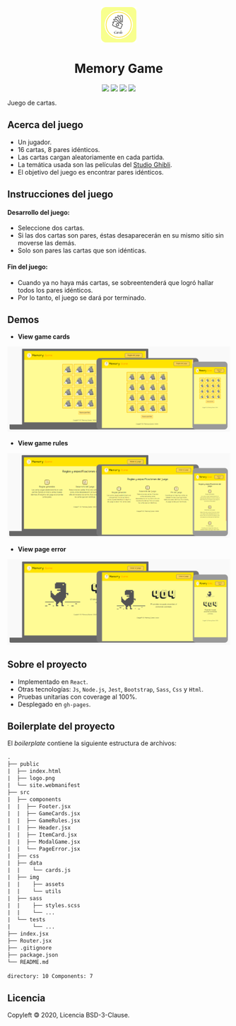 <p align="center"><a href="public/logo.png"><img src="./public/logo.png" width=80px></a></p>
<h1 align="center">Memory Game</h1>
<p align="center">
<img src="https://img.shields.io/badge/build-passing-brightgreen">
<img src="https://img.shields.io/badge/license-BSD--3--Clause-orange">
<img src="https://img.shields.io/badge/npm-v6.14.5-9cf">
<img src="https://img.shields.io/badge/coverage-100%25-brightgreen">
</p>

Juego de cartas.

## Acerca del juego

- Un jugador.
- 16 cartas, 8 pares idénticos.
- Las cartas cargan aleatoriamente en cada partida. 
- La temática usada son las películas del [Studio Ghibli](https://es.wikipedia.org/wiki/Studio_Ghibli).
- El objetivo del juego es encontrar pares idénticos.

## Instrucciones del juego

#### Desarrollo del juego:
- Seleccione dos cartas. 
- Si las dos cartas son pares, éstas desaparecerán en su mismo sitio sin moverse las demás. 
- Solo son pares las cartas que son idénticas.

#### Fin del juego:
- Cuando ya no haya más cartas, se sobreentenderá que logró hallar todos los pares idénticos. 
- Por lo tanto, el juego se dará por terminado.

## Demos

- **View game cards**

<img src="./src/img/demogame.png" alt="Demo Memory Game">

- **View game rules**

<img src="./src/img/demorules.png" alt="Demo Memory Rules">

- **View page error**

<img src="./src/img/demoerror.png" alt="Demo Memory Error">

## Sobre el proyecto

- Implementado en `React`.
- Otras tecnologías: `Js`, `Node.js`, `Jest`, `Bootstrap`, `Sass`, `Css` y `Html`.
- Pruebas unitarias con coverage al 100%.
- Desplegado en `gh-pages`.

## Boilerplate del proyecto
El _boilerplate_ contiene la siguiente estructura de archivos:

```text
.
├── public
|  ├── index.html
|  ├── logo.png
|  └── site.webmanifest
├── src
|  ├── components
|  |  ├── Footer.jsx
|  |  ├── GameCards.jsx
|  |  ├── GameRules.jsx
|  |  ├── Header.jsx
|  |  ├── ItemCard.jsx
|  |  ├── ModalGame.jsx
|  |  └── PageError.jsx
|  ├── css
|  ├── data
|  |    └── cards.js
|  ├── img
|  |    ├── assets
|  |    └── utils
|  ├── sass
|  |    ├── styles.scss
|  |    └── ...
|  └── tests
|       └── ...
├── index.jsx
├── Router.jsx
├── .gitignore
├── package.json
└── README.md

directory: 10 Components: 7
```

## Licencia

Copyleft 🄯 2020, Licencia BSD-3-Clause.

